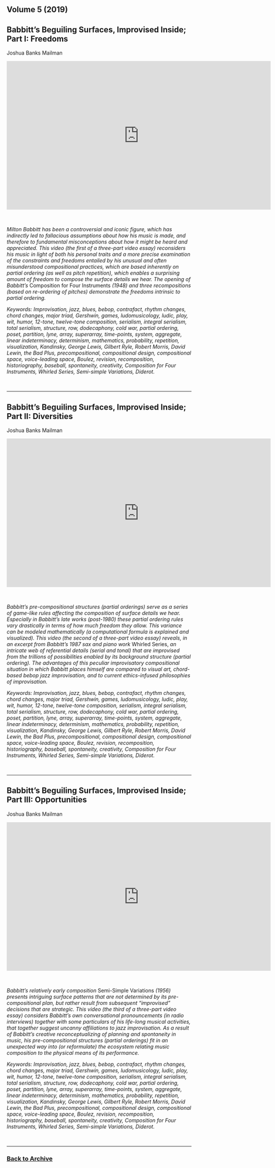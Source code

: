## Volume 5 (2019)

## Babbitt’s Beguiling Surfaces, Improvised Inside; Part I: Freedoms
Joshua Banks Mailman

<div class="intrinsic-container intrinsic-container-16x9">
<center><iframe src="https://player.vimeo.com/video/319607754?title=0&byline=0&portrait=0" width="720" height="405" frameborder="0" webkitallowfullscreen mozallowfullscreen allowfullscreen></iframe></center>
</div><p>&nbsp;</p>

*Milton Babbitt has been a controversial and iconic figure, which has indirectly led to fallacious assumptions about how his music is made, and therefore to fundamental misconceptions about how it might be heard and appreciated. This video (the first of a three-part video essay) reconsiders his music in light of both his personal traits and a more precise examination of the constraints and freedoms entailed by his unusual and often misunderstood compositional practices, which are based inherently on partial ordering (as well as pitch repetition), which enables a surprising amount of freedom to compose the surface details we hear. The opening of Babbitt’s* Composition for Four Instruments *(1948) and three recompositions (based on re-ordering of pitches) demonstrate the freedoms intrinsic to partial ordering.*

*Keywords: Improvisation, jazz, blues, bebop, contrafact, rhythm changes, chord changes, major triad, Gershwin, games, ludomusicology, ludic, play, wit, humor, 12-tone, twelve-tone composition, serialism, integral serialism, total serialism, structure, row, dodecaphony, cold war, partial ordering, poset, partition, lyne, array, superarray, time-points, system, aggregate, linear indeterminacy, determinism, mathematics, probability, repetition, visualization, Kandinsky, George Lewis, Gilbert Ryle, Robert Morris, David Lewin, the Bad Plus, precompositional, compositional design, compositional space, voice-leading space, Boulez, revision, recomposition, historiography, baseball, spontaneity, creativity, Composition for Four Instruments, Whirled Series, Semi-simple Variations, Diderot.*

<p>&nbsp;</p>
<hr>

## Babbitt’s Beguiling Surfaces, Improvised Inside; Part II: Diversities
Joshua Banks Mailman

<div class="intrinsic-container intrinsic-container-16x9">
<center><iframe src="https://player.vimeo.com/video/324224224?title=0&byline=0&portrait=0" width="720" height="405" frameborder="0" webkitallowfullscreen mozallowfullscreen allowfullscreen></iframe></center>
</div><p>&nbsp;</p>



*Babbitt’s pre-compositional structures (partial orderings) serve as a series of game-like rules affecting the composition of surface details we hear. Especially in Babbitt’s late works (post-1980) these partial ordering rules vary drastically in terms of how much freedom they allow. This variance can be modeled mathematically (a computational formula is explained and visualized). This video (the second of a three-part video essay) reveals, in an excerpt from Babbitt’s 1987 sax and piano work* Whirled Series, *an intricate web of referential details (serial and tonal) that are improvised from the trillions of possibilities enabled by its background structure (partial ordering). The advantages of this peculiar improvisatory compositional situation in which Babbitt places himself are compared to visual art, chord-based bebop jazz improvisation, and to current ethics-infused philosophies of improvisation.*

*Keywords: Improvisation, jazz, blues, bebop, contrafact, rhythm changes, chord changes, major triad, Gershwin, games, ludomusicology, ludic, play, wit, humor, 12-tone, twelve-tone composition, serialism, integral serialism, total serialism, structure, row, dodecaphony, cold war, partial ordering, poset, partition, lyne, array, superarray, time-points, system, aggregate, linear indeterminacy, determinism, mathematics, probability, repetition, visualization, Kandinsky, George Lewis, Gilbert Ryle, Robert Morris, David Lewin, the Bad Plus, precompositional, compositional design, compositional space, voice-leading space, Boulez, revision, recomposition, historiography, baseball, spontaneity, creativity, Composition for Four Instruments, Whirled Series, Semi-simple Variations, Diderot.*

<p>&nbsp;</p>
<hr>

## Babbitt’s Beguiling Surfaces, Improvised Inside; Part III: Opportunities
Joshua Banks Mailman

<div class="intrinsic-container intrinsic-container-16x9">
<center><iframe src="https://player.vimeo.com/video/324232755?title=0&byline=0&portrait=0" width="720" height="405" frameborder="0" webkitallowfullscreen mozallowfullscreen allowfullscreen></iframe></center>
</div><p>&nbsp;</p>

*Babbitt’s relatively early composition* Semi-Simple Variations *(1956) presents intriguing surface patterns that are not determined by its pre-compositional plan, but rather result from subsequent “improvised” decisions that are strategic. This video (the third of a three-part video essay) considers Babbitt’s own conversational pronouncements (in radio interviews) together with some particulars of his life-long musical activities, that together suggest uncanny affiliations to jazz improvisation. As a result of Babbitt’s creative reconceptualizing of planning and spontaneity in music, his pre-compositional structures (partial orderings) fit in an unexpected way into (or reformulate) the ecosystem relating music composition to the physical means of its performance.*

*Keywords: Improvisation, jazz, blues, bebop, contrafact, rhythm changes, chord changes, major triad, Gershwin, games, ludomusicology, ludic, play, wit, humor, 12-tone, twelve-tone composition, serialism, integral serialism, total serialism, structure, row, dodecaphony, cold war, partial ordering, poset, partition, lyne, array, superarray, time-points, system, aggregate, linear indeterminacy, determinism, mathematics, probability, repetition, visualization, Kandinsky, George Lewis, Gilbert Ryle, Robert Morris, David Lewin, the Bad Plus, precompositional, compositional design, compositional space, voice-leading space, Boulez, revision, recomposition, historiography, baseball, spontaneity, creativity, Composition for Four Instruments, Whirled Series, Semi-simple Variations, Diderot.*

<p>&nbsp;</p>
<hr>

### [Back to Archive](index.md)
